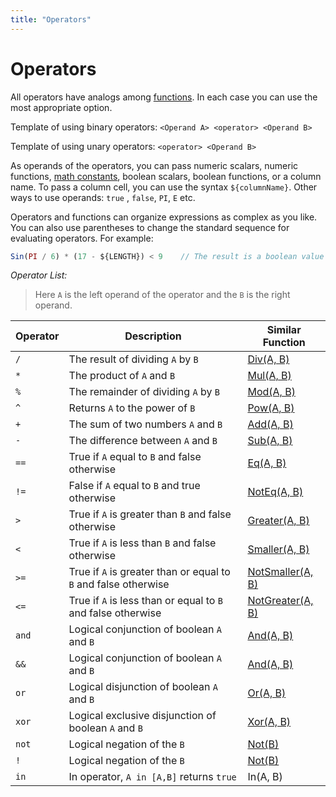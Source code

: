 ```yaml
---
title: "Operators"
---
```

<!-- SUBTITLE: -->

# Operators

All operators have analogs among [functions](math-functions.md). In each case you can use the most appropriate option.

Template of using binary operators: `<Operand A> <operator> <Operand B>`

Template of using unary operators: `<operator> <Operand B>`

As operands of the operators, you can pass numeric scalars, numeric functions, [math constants](constants.md), boolean
scalars, boolean functions, or a column name. To pass a column cell, you can use the syntax `${columnName}`. Other ways
to use operands: `true`
, `false`, `PI`, `E` etc.

Operators and functions can organize expressions as complex as you like. You can also use parentheses to change the
standard sequence for evaluating operators. For example:

```javascript
Sin(PI / 6) * (17 - ${LENGTH}) < 9    // The result is a boolean value
```

*Operator List:*

> Here `A` is the left operand of the operator and the `B` is the right operand.

| Operator | Description                                                      | Similar Function                              |
|----------|------------------------------------------------------------------|-----------------------------------------------|
| `/`      | The result of dividing `A` by `B`                                | [Div(A, B)](math-functions.md#div)            |
| `*`      | The product of `A` and `B`                                       | [Mul(A, B)](math-functions.md#mul)            |
| `%`      | The remainder of dividing `A` by `B`                             | [Mod(A, B)](math-functions.md#mod)            |
| `^`      | Returns `A` to the power of `B`                                  | [Pow(A, B)](math-functions.md#pow)            |
| `+`      | The sum of two numbers `A` and `B`                               | [Add(A, B)](math-functions.md#add)            |
| `-`      | The difference between `A` and `B`                               | [Sub(A, B)](math-functions.md#sub)            |
| `==`     | True if `A` equal to `B` and false otherwise                     | [Eq(A, B)](math-functions.md#eq)              |
| `!=`     | False if `A` equal to `B` and true otherwise                     | [NotEq(A, B)](math-functions.md#noteq)        |
| `>`      | True if `A` is greater than `B` and false otherwise              | [Greater(A, B)](math-functions.md#greater)    |
| `<`      | True if `A` is less than `B` and false otherwise                 | [Smaller(A, B)](math-functions.md#smaller)    |
| `>=`     | True if `A` is greater than or equal to `B`  and false otherwise | [NotSmaller(A, B)](math-functions.md#notsmaller) |
| `<=`     | True if `A` is less than or equal to `B` and false otherwise     | [NotGreater(A, B)](math-functions.md#notgreater) |
| `and`    | Logical conjunction of boolean `A` and `B`                       | [And(A, B)](math-functions.md#and)            |
| `&&`     | Logical conjunction of boolean `A` and `B`                       | [And(A, B)](math-functions.md#and)            |
| `or`     | Logical disjunction of boolean `A` and `B`                       | [Or(A, B)](math-functions.md#or)              |
| `xor`    | Logical exclusive disjunction of boolean `A` and `B`             | [Xor(A, B)](math-functions.md#xor)            |
| `not`    | Logical negation of the `B`                                      | [Not(B)](math-functions.md#not)               |
| `!`      | Logical negation of the `B`                                      | [Not(B)](math-functions.md#not)               |
| `in`     | In operator, `A in [A,B]` returns `true`                         | In(A, B)             |
